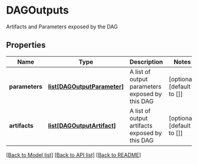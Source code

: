 # DAGOutputs

Artifacts and Parameters exposed by the DAG
## Properties
Name | Type | Description | Notes
------------ | ------------- | ------------- | -------------
**parameters** | [**list[DAGOutputParameter]**](DAGOutputParameter.md) | A list of output parameters exposed by this DAG | [optional] [default to []]
**artifacts** | [**list[DAGOutputArtifact]**](DAGOutputArtifact.md) | A list of output artifacts exposed by this DAG | [optional] [default to []]

[[Back to Model list]](../README.md#documentation-for-models) [[Back to API list]](../README.md#documentation-for-api-endpoints) [[Back to README]](../README.md)


